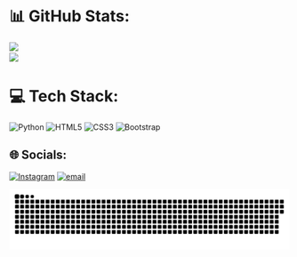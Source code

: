 
# 📊 GitHub Stats:
![](https://nirzak-streak-stats.vercel.app/?user=Abtin8&theme=dark&hide_border=false)<br/>
![](https://github-readme-stats.vercel.app/api/top-langs/?username=Abtin8&theme=dark&hide_border=false&include_all_commits=true&count_private=false&layout=compact)
# 💻 Tech Stack:
![Python](https://img.shields.io/badge/python-3670A0?style=flat&logo=python&logoColor=ffdd54) ![HTML5](https://img.shields.io/badge/html5-%23E34F26.svg?style=flat&logo=html5&logoColor=white) ![CSS3](https://img.shields.io/badge/css3-%231572B6.svg?style=flat&logo=css3&logoColor=white) ![Bootstrap](https://img.shields.io/badge/bootstrap-%238511FA.svg?style=flat&logo=bootstrap&logoColor=white)
## 🌐 Socials:
[![Instagram](https://img.shields.io/badge/Instagram-%23E4405F.svg?logo=Instagram&logoColor=white)](https://instagram.com/Abtin_memari) [![email](https://img.shields.io/badge/Email-D14836?logo=gmail&logoColor=white)](mailto:abtinmemari25@gmail.com) 
<div align="center">

![snake gif](https://github.com/Abtin8/Abtin8/blob/output/github-snake-dark.svg)

</div>
